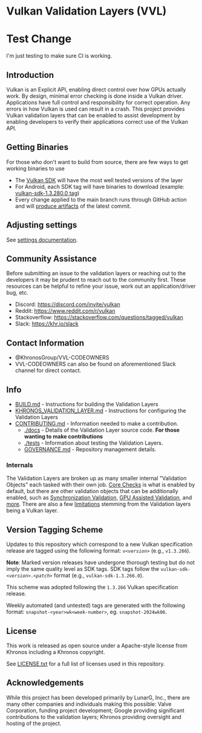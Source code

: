 # Vulkan Validation Layers (VVL)

# Test Change
I'm just testing to make sure CI is working.

## Introduction

Vulkan is an Explicit API, enabling direct control over how GPUs actually work. By design, minimal error checking is done inside
a Vulkan driver. Applications have full control and responsibility for correct operation. Any errors in
how Vulkan is used can result in a crash. This project provides Vulkan validation layers that can be enabled
to assist development by enabling developers to verify their applications correct use of the Vulkan API.

## Getting Binaries

For those who don't want to build from source, there are few ways to get working binaries to use
- The [Vulkan SDK](https://vulkan.lunarg.com/sdk/home) will have the most well tested versions of the layer
- For Android, each SDK tag will have binaries to download (example: [vulkan-sdk-1.3.280.0 tag](https://github.com/KhronosGroup/Vulkan-ValidationLayers/releases/tag/vulkan-sdk-1.3.280.0))
- Every change applied to the main branch runs through GitHub action and will [produce artifacts](https://github.com/KhronosGroup/Vulkan-ValidationLayers/actions?query=branch%3Amain) of the latest commit.

## Adjusting settings

See [settings documentation](./docs/settings.md).

## Community Assistance

Before submitting an issue to the validation layers or reaching out to the developers it may be prudent to reach out to the community first.
These resources can be helpful to refine your issue, work out an application/driver bug, etc.

- Discord: https://discord.com/invite/vulkan
- Reddit: https://www.reddit.com/r/vulkan
- Stackoverflow: https://stackoverflow.com/questions/tagged/vulkan
- Slack: https://khr.io/slack

## Contact Information
* @KhronosGroup/VVL-CODEOWNERS
* VVL-CODEOWNERS can also be found on aforementioned Slack channel for direct contact.

## Info
* [BUILD.md](BUILD.md) - Instructions for building the Validation Layers
* [KHRONOS_VALIDATION_LAYER.md](docs/khronos_validation_layer.md) - Instructions for configuring the Validation Layers
* [CONTRIBUTING.md](CONTRIBUTING.md) - Information needed to make a contribution.
    * [./docs](./docs/) - Details of the Validation Layer source code. **For those wanting to make contributions**
    * [./tests](./tests) - Information about testing the Validation Layers.
    * [GOVERNANCE.md](GOVERNANCE.md) - Repository management details.

### Internals

The Validation Layers are broken up as many smaller internal "Validation Objects" each tasked with their own job.
[Core Checks](./docs/core_checks.md) is what is enabled by default, but there are other validation objects that can be additionally enabled, such as [Synchronization Validation](./docs/synchronization.md), [GPU Assisted Validation](./docs/gpu_validation.md), and [more](./docs/README.md).
There are also a few [limitations](./docs/limitations.md) stemming from the Validation layers being a Vulkan layer.

## Version Tagging Scheme

Updates to this repository which correspond to a new Vulkan specification release are tagged using the following format: `v<`_`version`_`>` (e.g., `v1.3.266`).

**Note**: Marked version releases have undergone thorough testing but do not imply the same quality level as SDK tags. SDK tags follow the `vulkan-sdk-<`_`version`_`>.<`_`patch`_`>` format (e.g., `vulkan-sdk-1.3.266.0`).

This scheme was adopted following the `1.3.266` Vulkan specification release.

Weekly automated (and untested) tags are generated with the following format: `snapshot-<year>wk<week-number>`, eg. `snapshot-2024wk06`.

## License
This work is released as open source under a Apache-style license from Khronos including a Khronos copyright.

See [LICENSE.txt](LICENSE.txt) for a full list of licenses used in this repository.

## Acknowledgements
While this project has been developed primarily by LunarG, Inc., there are many other
companies and individuals making this possible: Valve Corporation, funding
project development; Google providing significant contributions to the validation layers;
Khronos providing oversight and hosting of the project.
